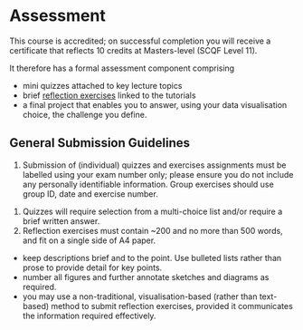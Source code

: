 # Assessment

This course is accredited; on successful completion you will receive a certificate that reflects 10 credits at Masters-level (SCQF Level 11). 

It therefore has a formal assessment component comprising
  * mini quizzes attached to key lecture topics
  * brief [reflection exercises](reflection_exercises) linked to the tutorials
  * a final project that enables you to answer, using your data visualisation choice, the challenge you define.


## General Submission Guidelines

1. Submission of (individual) quizzes and exercises assignments must be labelled using your exam number only; please ensure you do not include any personally identifiable information. Group exercises should use group ID, date and exercise number.
<!-- Your exam number is the number that starts with B on your student card. -->

1. Quizzes will require selection from a multi-choice list and/or require a brief written answer.
1. Reflection exercises must contain ~200 and no more than 500 words, and fit on a single side of A4 paper. 
  * keep descriptions brief and to the point. Use bulleted lists rather than prose to provide detail for key points.
  * number all figures and further annotate sketches and diagrams as required. 
  * you may use a non-traditional, visualisation-based (rather than text-based) method to submit reflection exercises, provided it communicates the information required effectively.

<!-- p>&nbsp;</p>

<a name = "index"></a>
## Index

[Week 1](#week_1)  
* [Project brief](#Project brief)

[Week 2](#week_2)  
[Week 3](#week_3)  
[Week 4](#week_4)  
[Week 5](#week_5)  
<p>&nbsp;</p>

[Lectures](lectures.md)  
[Tutorials](utorials.md)
<p>&nbsp;</p>

 -->
<!-- a name = "quizzes"></a>
## Quizzes -->

<!-- a name = "reflection_exercises"></a>
## Reflection Exercises

<a name = "week_1"></a>
## Week 1
 -->
